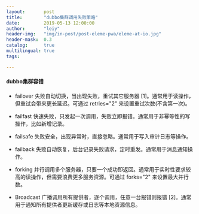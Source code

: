 ```yaml
---
layout:       post
title:        "dubbo集群调用失败策略"
date:         2019-05-13 12:00:00
author:       "leiy"
header-img:   "img/in-post/post-eleme-pwa/eleme-at-io.jpg"
header-mask:  0.3
catalog:      true
multilingual: true
tags:

---
```


#### dubbo集群容错

- failover
  失败自动切换，当出现失败，重试其它服务器 [1]。通常用于读操作，但重试会带来更长延迟。可通过 retries="2" 来设置重试次数(不含第一次)。

- failfast
  快速失败，只发起一次调用，失败立即报错。通常用于非幂等性的写操作，比如新增记录。

- failsafe
  失败安全，出现异常时，直接忽略。通常用于写入审计日志等操作。

- failback
  失败自动恢复，后台记录失败请求，定时重发。通常用于消息通知操作。

- forking
  并行调用多个服务器，只要一个成功即返回。通常用于实时性要求较高的读操作，但需要浪费更多服务资源。可通过 forks="2" 来设置最大并行数。

- Broadcast
  广播调用所有提供者，逐个调用，任意一台报错则报错 [2]。通常用于通知所有提供者更新缓存或日志等本地资源信息。